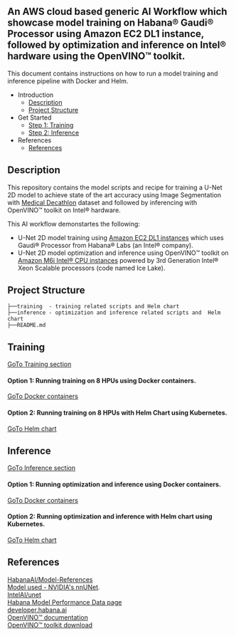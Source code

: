 ## An AWS cloud based generic AI Workflow which showcase model training on Habana® Gaudi® Processor using Amazon EC2 DL1 instance, followed by optimization and inference on  Intel® hardware using the OpenVINO™ toolkit.
This document contains instructions on how to run a model training and inference pipeline with Docker and Helm.

*	Introduction
    *	[Description](#Description)
    *	[Project Structure](#project-structure)
*	Get Started
    *	[Step 1: Training](#training)
    *	[Step 2: Inference](#inference/onnx-to-ir-optimization)
* References
    *	[References](#references)

## Description
This repository contains the model scripts and recipe for training a U-Net 2D model to achieve state of the art accuracy using Image Segmentation with [Medical Decathlon](http://medicaldecathlon.com/) dataset and followed by inferencing with OpenVINO™ toolkit on  Intel® hardware. <br />

This AI workflow demonstartes the following: <br />
- U-Net 2D model training using [Amazon EC2 DL1 instances](https://aws.amazon.com/ec2/instance-types/dl1/) which uses Gaudi® Processor from Habana® Labs (an  Intel® company). <br />
- U-Net 2D model optimization and inference using OpenVINO™ toolkit on [Amazon M6i  Intel® CPU instances](https://aws.amazon.com/ec2/instance-types/m6i/) powered by 3rd Generation Intel® Xeon Scalable processors (code named Ice Lake). <br />

## Project Structure
```
├──training  - training related scripts and Helm chart
├──inference - optimization and inference related scripts and  Helm chart
├──README.md
```

## Training
[GoTo Training section](training)

#### Option 1: Running training on 8 HPUs using Docker containers.
[GoTo Docker containers](https://github.com/intel/cv-training-and-inference-openvino/blob/main/gaudi-segmentation-unet-ptq/training#option-1-running-training-on-8-hpus-using-docker-containers)
#### Option 2: Running training on 8 HPUs with Helm Chart using Kubernetes.
[GoTo Helm chart](https://github.com/intel/cv-training-and-inference-openvino/blob/main/gaudi-segmentation-unet-ptq/training#option-2-running-training-on-8-hpus-with-helm-chart-using-kubernetes)

## Inference
[GoTo Inference section](inference/onnx-to-ir-optimization)
#### Option 1: Running optimization and inference using Docker containers.
[GoTo Docker containers](https://github.com/intel/cv-training-and-inference-openvino/blob/main/gaudi-segmentation-unet-ptq/inference/onnx-to-ir-optimization#option-1-running-optimization-and-inference-using-docker-containers)
#### Option 2: Running optimization and inference with Helm chart using Kubernetes.
[GoTo Helm chart](https://github.com/intel/cv-training-and-inference-openvino/blob/main/gaudi-segmentation-unet-ptq/inference/onnx-to-ir-optimization#option-2-running-optimization-and-inference-with-helm-chart-using-kubernetes)

## References
[HabanaAI/Model-References](https://github.com/HabanaAI/Model-References/tree/master/PyTorch/computer_vision/segmentation/Unet) <br />
[Model used - NVIDIA's nnUNet](https://github.com/NVIDIA/DeepLearningExamples/tree/2b20ca80cf7f08585e90a11c5b025fa42e4866c8/PyTorch/Segmentation/nnUNet). <br />
[IntelAI/unet](https://github.com/IntelAI/unet) <br />
[Habana Model Performance Data page](https://developer.habana.ai/resources/habana-training-models/#performance) <br />
[developer.habana.ai](https://developer.habana.ai/resources) <br />
[OpenVINO™ documentation](https://docs.openvino.ai/latest/index.html) <br />
[OpenVINO™ toolkit download](https://www.intel.com/content/www/us/en/developer/tools/openvino-toolkit/overview.html) <br />
